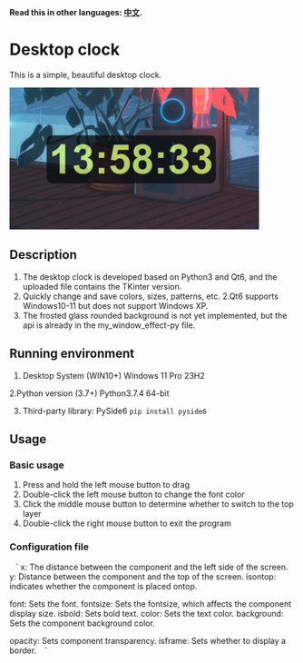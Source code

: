 **Read this in other languages: [中文](README_zh.md).**

# Desktop clock

This is a simple, beautiful desktop clock.

<img src="show01.png" width=440 height=250>

## Description

1. The desktop clock is developed based on Python3 and Qt6, and the uploaded file contains the TKinter version.
2. Quickly change and save colors, sizes, patterns, etc.
2.Qt6 supports Windows10-11 but does not support Windows XP.
3. The frosted glass rounded background is not yet implemented, but the api is already in the my_window_effect-py file.

## Running environment

1. Desktop System (WIN10+)
Windows 11 Pro 23H2

2.Python version (3.7+)
Python3.7.4 64-bit

3. Third-party library: PySide6
``pip install pyside6``

## Usage

### Basic usage

1. Press and hold the left mouse button to drag
2. Double-click the left mouse button to change the font color
3. Click the middle mouse button to determine whether to switch to the top layer
4. Double-click the right mouse button to exit the program

### Configuration file
` ` `
x: The distance between the component and the left side of the screen.
y: Distance between the component and the top of the screen.
isontop: indicates whether the component is placed ontop.

font: Sets the font.
fontsize: Sets the fontsize, which affects the component display size.
isbold: Sets bold text.
color: Sets the text color.
background: Sets the component background color.

opacity: Sets component transparency.
isframe: Sets whether to display a border.
` ` `
